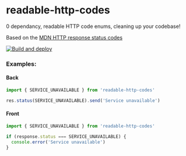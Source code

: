 # readable-http-codes

0 dependancy, readable HTTP code enums, cleaning up your codebase!

Based on the [MDN HTTP response status codes](https://developer.mozilla.org/en-US/docs/Web/HTTP/Status)

[![Build and deploy](https://github.com/arsamsarabi/readable-http-codes/actions/workflows/build-and-deploy.yml/badge.svg?event=workflow_run)](https://github.com/arsamsarabi/readable-http-codes/actions/workflows/build-and-deploy.yml)

### Examples:

#### Back

```typescript
import { SERVICE_UNAVAILABLE } from 'readable-http-codes'

res.status(SERVICE_UNAVAILABLE).send('Service unavailable')
```

#### Front

```typescript
import { SERVICE_UNAVAILABLE } from 'readable-http-codes'

if (response.status === SERVICE_UNAVAILABLE) {
  console.error('Service unavailable')
}
```
